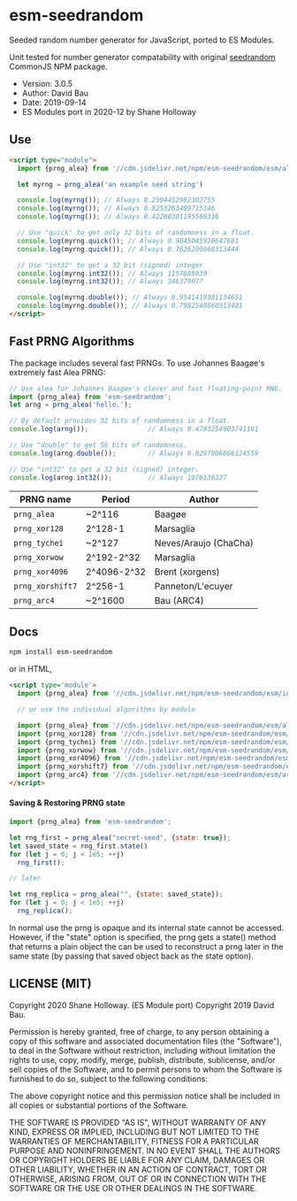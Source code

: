 # esm-seedrandom

Seeded random number generator for JavaScript, ported to ES Modules.

Unit tested for number generator compatability with original [seedrandom][] CommonJS NPM package.</p>

* Version: 3.0.5
* Author: David Bau
* Date: 2019-09-14
* ES Modules port in 2020-12 by Shane Holloway

 [seedrandom]: https://www.npmjs.com/package/seedrandom


## Use

```html
<script type="module">
  import {prng_alea} from '//cdn.jsdelivr.net/npm/esm-seedrandom/esm/alea.min.mjs'

  let myrng = prng_alea('an example seed string')

  console.log(myrng()); // Always 0.2594452982302755
  console.log(myrng()); // Always 0.8253263409715146
  console.log(myrng()); // Always 0.42280301195569336

  // Use "quick" to get only 32 bits of randomness in a float.
  console.log(myrng.quick()); // Always 0.9045045920647681
  console.log(myrng.quick()); // Always 0.7626296668313444

  // Use "int32" to get a 32 bit (signed) integer
  console.log(myrng.int32()); // Always 1157605039
  console.log(myrng.int32()); // Always 346379077

  console.log(myrng.double()); // Always 0.9541419381134651
  console.log(myrng.double()); // Always 0.7982540860513401
</script>
```


## Fast PRNG Algorithms

The package includes several fast PRNGs.  To use Johannes Baagøe's extremely fast Alea PRNG:


```js
// Use alea for Johannes Baagøe's clever and fast floating-point RNG.
import {prng_alea} from 'esm-seedrandom';
let arng = prng_alea('hello.');

// By default provides 32 bits of randomness in a float.
console.log(arng());               // Always 0.4783254903741181

// Use "double" to get 56 bits of randomness.
console.log(arng.double());        // Always 0.8297006866124559

// Use "int32" to get a 32 bit (signed) integer.
console.log(arng.int32());         // Always 1076136327
```


|PRNG name       | Period      | Author               |
|----------------|-------------|----------------------|
|`prng_alea`     | ~2^116      | Baagøe               |
|`prng_xor128`   | 2^128-1     | Marsaglia            |
|`prng_tychei`   | ~2^127      | Neves/Araujo (ChaCha)|
|`prng_xorwow`   | 2^192-2^32  | Marsaglia            |
|`prng_xor4096`  | 2^4096-2^32 | Brent (xorgens)      |
|`prng_xorshift7`| 2^256-1     | Panneton/L'ecuyer    |
|`prng_arc4`     | ~2^1600     | Bau (ARC4)           |


## Docs

```sh
npm install esm-seedrandom
```

or in HTML,

```html
<script type='module'>
  import {prng_alea} from '//cdn.jsdelivr.net/npm/esm-seedrandom/esm/index.min.mjs'

  // or use the individual algorithms by module

  import {prng_alea} from '//cdn.jsdelivr.net/npm/esm-seedrandom/esm/alea.min.mjs'
  import {prng_xor128} from '//cdn.jsdelivr.net/npm/esm-seedrandom/esm/xor128.min.mjs'
  import {prng_tychei} from '//cdn.jsdelivr.net/npm/esm-seedrandom/esm/tychei.min.mjs'
  import {prng_xorwow} from '//cdn.jsdelivr.net/npm/esm-seedrandom/esm/xorwow.min.mjs'
  import {prng_xor4096} from '//cdn.jsdelivr.net/npm/esm-seedrandom/esm/xor4096.min.mjs'
  import {prng_xorshift7} from '//cdn.jsdelivr.net/npm/esm-seedrandom/esm/xorshift7.min.mjs'
  import {prng_arc4} from '//cdn.jsdelivr.net/npm/esm-seedrandom/esm/arc4.min.mjs'
</script>
```

#### Saving & Restoring PRNG state

```js
import {prng_alea} from 'esm-seedrandom';

let rng_first = prng_alea("secret-seed", {state: true});
let saved_state = rng_first.state()
for (let j = 0; j < 1e5; ++j)
  rng_first();

// later

let rng_replica = prng_alea("", {state: saved_state});
for (let j = 0; j < 1e5; ++j)
  rng_replica();

```

In normal use the prng is opaque and its internal state cannot be accessed.
However, if the "state" option is specified, the prng gets a state() method
that returns a plain object the can be used to reconstruct a prng later in
the same state (by passing that saved object back as the state option).



## LICENSE (MIT)

Copyright 2020 Shane Holloway. (ES Module port)
Copyright 2019 David Bau.

Permission is hereby granted, free of charge, to any person obtaining
a copy of this software and associated documentation files (the
"Software"), to deal in the Software without restriction, including
without limitation the rights to use, copy, modify, merge, publish,
distribute, sublicense, and/or sell copies of the Software, and to
permit persons to whom the Software is furnished to do so, subject to
the following conditions:

The above copyright notice and this permission notice shall be
included in all copies or substantial portions of the Software.

THE SOFTWARE IS PROVIDED "AS IS", WITHOUT WARRANTY OF ANY KIND,
EXPRESS OR IMPLIED, INCLUDING BUT NOT LIMITED TO THE WARRANTIES OF
MERCHANTABILITY, FITNESS FOR A PARTICULAR PURPOSE AND NONINFRINGEMENT.
IN NO EVENT SHALL THE AUTHORS OR COPYRIGHT HOLDERS BE LIABLE FOR ANY
CLAIM, DAMAGES OR OTHER LIABILITY, WHETHER IN AN ACTION OF CONTRACT,
TORT OR OTHERWISE, ARISING FROM, OUT OF OR IN CONNECTION WITH THE
SOFTWARE OR THE USE OR OTHER DEALINGS IN THE SOFTWARE.

